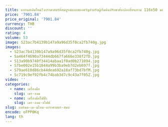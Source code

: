 ```yaml
---
title: แบรนด์เดิมใหม่!ดาราศาสตร์ที่สมบูรณ์แบบของขวัญสําหรับผู้เริ่มต้นปรับขาตั้งกล้องที่ทนทาน 116x50 มม.ดาราศาสตร์กล้องโทรทรรศน์หักเห
price: '7901.84'
price_original: '7901.84'
currency: THB
discount: ''
rating: 4
volume: 53
image: S23ac7b4139b147a9a96d35f0ca2fb740g.jpg
images:
  - S23ac7b4139b147a9a96d35f0ca2fb740g.jpg
  - Sa464f4690a73444db667fa666e338f2fD.jpg
  - S13a90b9740f34414abaa1f0ad0b271094.jpg
  - S7be002e15b1844a99b3ba9eb7d2eb697f.jpg
  - S79ae610d86cb44dea692a18af73bd7bfM.jpg
  - Sc719c9ef92fb4c74bab3d7c9c43a7f05Z.jpg
video: ''
categories:
  - name: เครื่องมือ
    slug: เคร-องม
  - name: เครื่องมือไฟฟ้า
    slug: เคร-องม-อไฟฟ
slug: แบรนด-เด-มใหม-ดาราศาสตร-สมบ
encode: oFPP0Kq
lang: th
---
```

  